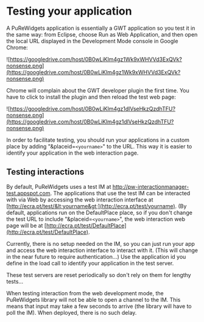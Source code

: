 

# Testing your application #

A PuReWidgets application is essentially a GWT application so you test it in the same way: from Eclipse, choose Run as Web Application, and then open the local URL displayed in the Development Mode console in Google Chrome:

![https://googledrive.com/host/0B0wLiKlm4gz1Wk9xWHVVd3ExQVk?nonsense.png](https://googledrive.com/host/0B0wLiKlm4gz1Wk9xWHVVd3ExQVk?nonsense.png)



Chrome will complain about the GWT developer plugin the first time. You have to click to install the plugin and then reload the test web page:

![https://googledrive.com/host/0B0wLiKlm4gz1dlVseHkzQzdhTFU?nonsense.png](https://googledrive.com/host/0B0wLiKlm4gz1dlVseHkzQzdhTFU?nonsense.png)

In order to facilitate testing, you should run your applications in a custom place by adding "&placeid=`<yourname>`" to the URL. This way it is easier to identify your application in the web interaction page.

## Testing interactions ##
By default, PuReWidgets uses a test IM at http://pw-interactionmanager-test.appspot.com. The applications that use the test IM can be interacted with via Web by accessing the web interaction interface at [http://ecra.pt/test/&lt;yourname&gt;](http://ecra.pt/test/yourname). (By default, applications run on the DefaultPlace place, so if you don't change the test URL to include "&placeid=`<yourname>`", the web interaction web page will be at [http://ecra.pt/test/DefaultPlace](http://ecra.pt/test/DefaultPlace).

Currently, there is no setup needed on the IM, so you can just run your app and access the web interaction interface to interact with it. (This will change in the near future to require authentication...) Use the application id you define in the load call to identify your application in the test server.

These test servers are reset periodically so don't rely on them for lengthy tests...


When testing interaction from the web development mode, the PuReWidgets library will not be able to open a channel to the IM. This means that input may take a few seconds to arrive (the library will have to poll the IM). When deployed, there is no such delay.